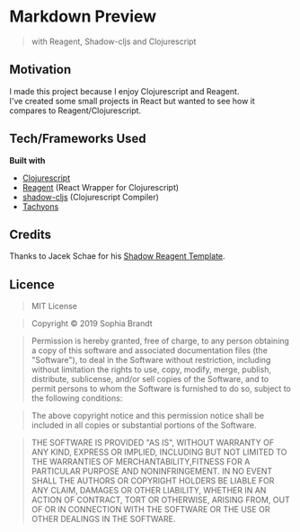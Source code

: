 # Markdown Preview

> with Reagent, Shadow-cljs and Clojurescript

## Motivation

I made this project because I enjoy Clojurescript and Reagent.  
I've created some small projects in React but wanted to see how it compares to Reagent/Clojurescript.

## Tech/Frameworks Used

**Built with**

- [Clojurescript](https://clojurescript.org/)
- [Reagent](https://reagent-project.github.io/) (React Wrapper for Clojurescript)
- [shadow-cljs](http://shadow-cljs.org/) (Clojurescript Compiler)
- [Tachyons](http://tachyons.io/)

## Credits

Thanks to Jacek Schae for his [Shadow Reagent Template](https://github.com/jacekschae/shadow-reagent).

## Licence

> MIT License

> Copyright © 2019 Sophia Brandt

> Permission is hereby granted, free of charge, to any person obtaining a copy of this software and associated documentation files (the "Software"), to deal in the Software without restriction, including without limitation the rights to use, copy, modify, merge, publish, distribute, sublicense, and/or sell copies of the Software, and to permit persons to whom the Software is furnished to do so, subject to the following conditions:

> The above copyright notice and this permission notice shall be included in all copies or substantial portions of the Software.

> THE SOFTWARE IS PROVIDED "AS IS", WITHOUT WARRANTY OF ANY KIND, EXPRESS OR IMPLIED, INCLUDING BUT NOT LIMITED TO THE WARRANTIES OF MERCHANTABILITY,FITNESS FOR A PARTICULAR PURPOSE AND NONINFRINGEMENT. IN NO EVENT SHALL THE AUTHORS OR COPYRIGHT HOLDERS BE LIABLE FOR ANY CLAIM, DAMAGES OR OTHER LIABILITY, WHETHER IN AN ACTION OF CONTRACT, TORT OR OTHERWISE, ARISING FROM, OUT OF OR IN CONNECTION WITH THE SOFTWARE OR THE USE OR OTHER DEALINGS IN THE SOFTWARE.
